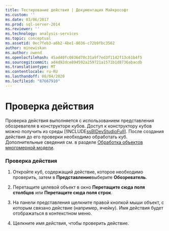 ```yaml
---
title: Тестирование действия | Документация Майкрософт
ms.custom: ''
ms.date: 03/06/2017
ms.prod: sql-server-2014
ms.reviewer: ''
ms.technology: analysis-services
ms.topic: conceptual
ms.assetid: 0ec7feb3-a6b2-4be1-8036-c72b9fbc3562
author: minewiskan
ms.author: owend
ms.openlocfilehash: 45ad40fc0836d70c31a9f7ed3f1142f13c61b4f5
ms.sourcegitcommit: ad4d92dce894592a259721a1571b1d8736abacdb
ms.translationtype: MT
ms.contentlocale: ru-RU
ms.lasthandoff: 08/04/2020
ms.locfileid: "87667910"
---
```

# <a name="test-an-action"></a>Проверка действия
  Проверка действия выполняется с использованием представления обозревателя в конструкторе кубов. Доступ к конструктору кубов можно получить из среды [!INCLUDE[ssBIDevStudioFull](../../includes/ssbidevstudiofull-md.md)]. После создания действия до его проверки необходимо обработать куб. Дополнительные сведения см. в разделе [Обработка объектов многомерной модели](processing-a-multidimensional-model-analysis-services.md).  
  
### <a name="to-test-an-action"></a>Проверка действия  
  
1.  Откройте куб, содержащий действие, которое необходимо проверить, затем в **Представление**выберите **Обозреватель**.  
  
2.  Перетащите целевой объект в окно **Перетащите сюда поля столбцов** или **Перетащите сюда поля строк**.  
  
3.  На панели представления щелкните правой кнопкой мыши объект, с которым связано действие (например, ячейку). Имя действия будет отображаться в контекстном меню.  
  
4.  Щелкните имя действия, чтобы проверить действие.  
  
  
